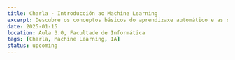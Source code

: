 ```yaml
---
title: Charla - Introducción ao Machine Learning
excerpt: Descubre os conceptos básicos do aprendizaxe automático e as súas aplicacións en proxectos reais.
date: 2025-01-15
location: Aula 3.0, Facultade de Informática
tags: [Charla, Machine Learning, IA]
status: upcoming
---
```

